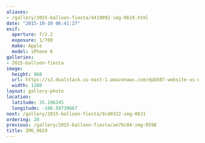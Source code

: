 ```yaml
---
aliases:
- /gallery/2015-balloon-fiesta/4419092-img-0619.html
date: "2015-10-10 06:41:27"
exif:
  aperture: f/2.2
  exposure: 1/760
  make: Apple
  model: iPhone 6
galleries:
- 2015-balloon-fiesta
image:
  height: 960
  url: https://s3.dualstack.us-east-1.amazonaws.com/dpb587-website-us-east-1/asset/gallery/2015-balloon-fiesta/4419092-img-0619~1280.jpg
  width: 1280
layout: gallery-photo
location:
  latitude: 35.196245
  longitude: -106.59739667
next: /gallery/2015-balloon-fiesta/9cd0322-img-0631
ordering: 28
previous: /gallery/2015-balloon-fiesta/ae76c84-img-0598
title: IMG_0619
---
```

